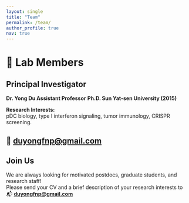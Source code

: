 ```yaml
---
layout: single
title: "Team"
permalink: /team/
author_profile: true
nav: true
---
```


# 👥 Lab Members

## Principal Investigator

**Dr. Yong Du Assistant Professor**
**Ph.D. Sun Yat-sen University (2015)**

**Research Interests:**  
pDC biology, type I interferon signaling, tumor immunology, CRISPR screening.

📧 [duyongfnp@gmail.com](mailto:duyongfnp@gmail.com)
---

## Join Us

We are always looking for motivated postdocs, graduate students, and research staff!  
Please send your CV and a brief description of your research interests to  
📬 **[duyongfnp@gmail.com](mailto:duyongfnp@gmail.com)**

